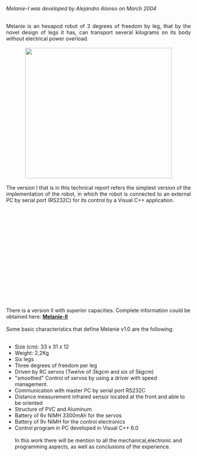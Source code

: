 <i>Melanie-I was developed by Alejandro Alonso on March 2004</i><br />
<br />
<div style="text-align: justify;">
Melanie is an hexapod robot of 3 degrees of freedom by leg, that by the novel design of legs it has, can transport several kilograms on its body without electrical power overload.</div>
<br />
<div class="separator" style="clear: both; text-align: center;">
<a href="http://2.bp.blogspot.com/-eZRr-Ntbdxw/UuOVIK8IDpI/AAAAAAAAJYs/BvNT9_0rnFI/s1600/melanie.jpg" imageanchor="1" style="margin-left: 1em; margin-right: 1em;"><img border="0" src="http://2.bp.blogspot.com/-eZRr-Ntbdxw/UuOVIK8IDpI/AAAAAAAAJYs/BvNT9_0rnFI/s1600/melanie.jpg" height="355" width="400" /></a></div>
<br />
<div style="text-align: justify;">
The version I that is in this technical report refers the simplest version of the implementation of the robot, in which the robot is connected to an external PC by serial port (RS232C) for its control by a Visual C++ application.</div>
<div class="separator" style="clear: both; text-align: center;">
<object class="BLOGGER-youtube-video" classid="clsid:D27CDB6E-AE6D-11cf-96B8-444553540000" codebase="http://download.macromedia.com/pub/shockwave/cabs/flash/swflash.cab#version=6,0,40,0" data-thumbnail-src="https://ytimg.googleusercontent.com/vi/Z-d1kQu70TE/0.jpg" height="266" width="320"><param name="movie" value="https://www.youtube.com/v/Z-d1kQu70TE?version=3&f=user_uploads&c=google-webdrive-0&app=youtube_gdata" /><param name="bgcolor" value="#FFFFFF" /><param name="allowFullScreen" value="true" /><embed width="320" height="266"  src="https://www.youtube.com/v/Z-d1kQu70TE?version=3&f=user_uploads&c=google-webdrive-0&app=youtube_gdata" type="application/x-shockwave-flash" allowfullscreen="true"></embed></object></div>
<br />
There is a version II with superior capacities. Complete information could be obtained here: <b><u><a href="http://automacomp.blogspot.com.es/2004/04/melanie-ii-robust-hexapod-robot-of-3.html">Melanie-II</a></u></b><br />
<br />
Some basic characteristics that define Melanie v1.0 are the following:<br />
</b><br />
<ul>
<li>Size (cm): 33 x 31 x 12&nbsp;</li>
<li>Weight: 2,2Kg</li>
<li>Six legs</li>
<li>Three degrees of freedom per leg</li>
<li>Driven by RC servos (Twelve of 3kgcm and six of 5kgcm)</li>
<li>"smoothed" Control of servos by using a driver with speed management.</li>
<li>Communication with master PC by serial port RS232C</li>
<li>Distance measurement infrared sensor located at the front and able to be oriented</li>
<li>Structure of PVC and Aluminum</li>
<li>Battery of 6v NiMH 3300mAh for the servos</li>
<li>Battery of 9v NiMH for the control electronics</li>
<li>Control program in PC developed in Visual C++ 6.0</li>
</b><br />
 In this work there will be mention to all the mechanical,electronic and programming aspects, as well as conclusions of the experience.</li>
</ul>
